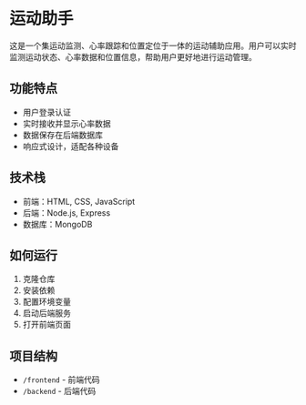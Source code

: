 # 运动助手

这是一个集运动监测、心率跟踪和位置定位于一体的运动辅助应用。用户可以实时监测运动状态、心率数据和位置信息，帮助用户更好地进行运动管理。

## 功能特点
- 用户登录认证
- 实时接收并显示心率数据
- 数据保存在后端数据库
- 响应式设计，适配各种设备

## 技术栈
- 前端：HTML, CSS, JavaScript
- 后端：Node.js, Express
- 数据库：MongoDB

## 如何运行
1. 克隆仓库
2. 安装依赖
3. 配置环境变量
4. 启动后端服务
5. 打开前端页面

## 项目结构
- `/frontend` - 前端代码
- `/backend` - 后端代码